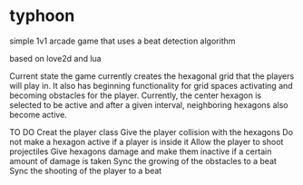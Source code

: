 # typhoon
simple 1v1 arcade game that uses a beat detection algorithm

based on love2d and lua

Current state
the game currently creates the hexagonal grid that the players will play in. It also has beginning functionality for grid spaces activating and becoming obstacles for the player. Currently, the center hexagon is selected to be active and after a given interval, neighboring hexagons also become active.

TO DO
Creat the player class
Give the player collision with the hexagons
Do not make a hexagon active if a player is inside it
Allow the player to shoot projectiles
Give hexagons damage and make them inactive if a certain amount of damage is taken
Sync the growing of the obstacles to a beat
Sync the shooting of the player to a beat

